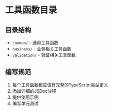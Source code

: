 # 工具函数目录

## 目录结构

- `common/` - 通用工具函数
- `business/` - 业务相关工具函数
- `validation/` - 验证相关工具函数

## 编写规范

1. 每个工具函数都应该有完整的TypeScript类型定义
2. 添加详细的JSDoc注释
3. 提供使用示例
4. 编写单元测试
